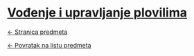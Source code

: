 # [Vođenje i upravljanje plovilima](https://www.github.com/studosi-fer/VIUP)
[<- Stranica predmeta](https://www.fer.unizg.hr/predmet/vup)

[<- Povratak na listu predmeta](https://www.github.com/studosi/FER)

